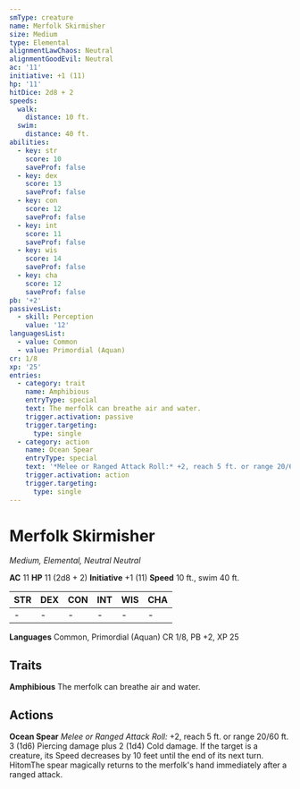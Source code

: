 ```yaml
---
smType: creature
name: Merfolk Skirmisher
size: Medium
type: Elemental
alignmentLawChaos: Neutral
alignmentGoodEvil: Neutral
ac: '11'
initiative: +1 (11)
hp: '11'
hitDice: 2d8 + 2
speeds:
  walk:
    distance: 10 ft.
  swim:
    distance: 40 ft.
abilities:
  - key: str
    score: 10
    saveProf: false
  - key: dex
    score: 13
    saveProf: false
  - key: con
    score: 12
    saveProf: false
  - key: int
    score: 11
    saveProf: false
  - key: wis
    score: 14
    saveProf: false
  - key: cha
    score: 12
    saveProf: false
pb: '+2'
passivesList:
  - skill: Perception
    value: '12'
languagesList:
  - value: Common
  - value: Primordial (Aquan)
cr: 1/8
xp: '25'
entries:
  - category: trait
    name: Amphibious
    entryType: special
    text: The merfolk can breathe air and water.
    trigger.activation: passive
    trigger.targeting:
      type: single
  - category: action
    name: Ocean Spear
    entryType: special
    text: '*Melee or Ranged Attack Roll:* +2, reach 5 ft. or range 20/60 ft. 3 (1d6) Piercing damage plus 2 (1d4) Cold damage. If the target is a creature, its Speed decreases by 10 feet until the end of its next turn. HitomThe spear magically returns to the merfolk''s hand immediately after a ranged attack.'
    trigger.activation: action
    trigger.targeting:
      type: single
---
```


# Merfolk Skirmisher
*Medium, Elemental, Neutral Neutral*

**AC** 11
**HP** 11 (2d8 + 2)
**Initiative** +1 (11)
**Speed** 10 ft., swim 40 ft.

| STR | DEX | CON | INT | WIS | CHA |
| --- | --- | --- | --- | --- | --- |
| - | - | - | - | - | - |

**Languages** Common, Primordial (Aquan)
CR 1/8, PB +2, XP 25

## Traits

**Amphibious**
The merfolk can breathe air and water.

## Actions

**Ocean Spear**
*Melee or Ranged Attack Roll:* +2, reach 5 ft. or range 20/60 ft. 3 (1d6) Piercing damage plus 2 (1d4) Cold damage. If the target is a creature, its Speed decreases by 10 feet until the end of its next turn. HitomThe spear magically returns to the merfolk's hand immediately after a ranged attack.
